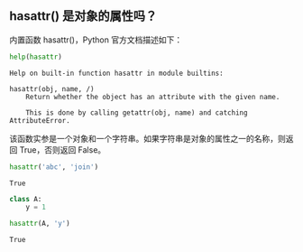## hasattr() 是对象的属性吗？

内置函数 hasattr()，Python 官方文档描述如下：


```python
help(hasattr)
```

    Help on built-in function hasattr in module builtins:
    
    hasattr(obj, name, /)
        Return whether the object has an attribute with the given name.
        
        This is done by calling getattr(obj, name) and catching AttributeError.
    
    

该函数实参是一个对象和一个字符串。如果字符串是对象的属性之一的名称，则返回 True，否则返回 False。


```python
hasattr('abc', 'join')
```




    True




```python
class A:
    y = 1

hasattr(A, 'y')
```




    True



